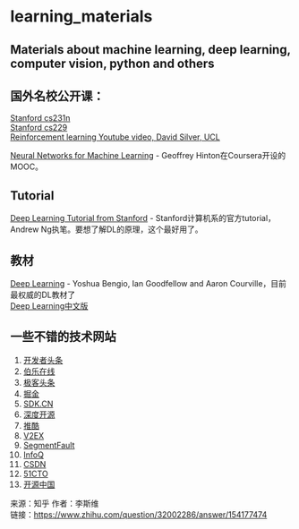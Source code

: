 # learning_materials
## Materials about machine learning, deep learning, computer vision, python and others
## 国外名校公开课：
[Stanford cs231n](http://cs231n.stanford.edu/)<br>
[Stanford cs229](http://cs229.stanford.edu/)<br>
[Reinforcement learning Youtube video, David Silver, UCL](https://youtu.be/2pWv7GOvuf0)<br>

[Neural Networks for Machine Learning](https://www.coursera.org/learn/neural-networks) - Geoffrey Hinton在Coursera开设的MOOC。<br>


## Tutorial
[Deep Learning Tutorial from Stanford](http://ufldl.stanford.edu/tutorial/) - Stanford计算机系的官方tutorial，Andrew Ng执笔。要想了解DL的原理，这个最好用了。<br>

## 教材
[Deep Learning](http://www.deeplearningbook.org/) - Yoshua Bengio, Ian Goodfellow and Aaron Courville，目前最权威的DL教材了<br>
[Deep Learning中文版](https://github.com/exacity/deeplearningbook-chinese)<br>

## 一些不错的技术网站
1. [开发者头条](https://toutiao.io/) <br>
2. [伯乐在线](http://www.jobbole.com/) <br>
3. [极客头条](http://geek.csdn.net/)<br>
4. [掘金](https://juejin.im/)<br>
5. [SDK.CN](https://www.sdk.cn/)<br>
6. [深度开源](ttp://www.open-open.com/)<br>
7. [推酷](http://www.tuicool.com/)<br>
8. [V2EX](https://www.v2ex.com/)<br>
9. [SegmentFault](https://segmentfault.com/)<br>
10. [InfoQ](https://www.infoq.com/)<br>
11. [CSDN](http://www.csdn.net/)<br>
12. [51CTO](http://www.51cto.com/)<br>
13. [开源中国](http://www.oschina.net/)<br>

来源：知乎 作者：李斯维<br>
链接：https://www.zhihu.com/question/32002286/answer/154177474



